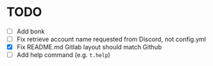# TODO

- [ ] Add bonk
- [ ] Fix retrieve account name requested from Discord, not config.yml
- [x] Fix README.md Gitlab layout should match Github
- [ ] Add help command (e.g. `t.help`)
